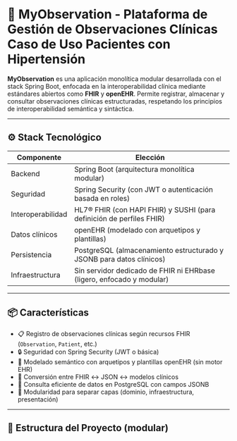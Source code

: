 # 🏥 MyObservation - Plataforma de Gestión de Observaciones Clínicas Caso de Uso Pacientes con Hipertensión

**MyObservation** es una aplicación monolítica modular desarrollada con el stack Spring Boot, enfocada en la interoperabilidad clínica mediante estándares abiertos como **FHIR** y **openEHR**. Permite registrar, almacenar y consultar observaciones clínicas estructuradas, respetando los principios de interoperabilidad semántica y sintáctica.

---

## ⚙️ Stack Tecnológico

| Componente          | Elección                                                                 |
|---------------------|--------------------------------------------------------------------------|
| Backend             | Spring Boot (arquitectura monolítica modular)                           |
| Seguridad           | Spring Security (con JWT o autenticación basada en roles)               |
| Interoperabilidad   | HL7® FHIR (con HAPI FHIR) y SUSHI (para definición de perfiles FHIR)     |
| Datos clínicos      | openEHR (modelado con arquetipos y plantillas)                          |
| Persistencia        | PostgreSQL (almacenamiento estructurado y JSONB para datos clínicos)    |
| Infraestructura     | Sin servidor dedicado de FHIR ni EHRbase (ligero, enfocado y modular)   |

---

## 📦 Características

- 📋 Registro de observaciones clínicas según recursos FHIR (`Observation`, `Patient`, etc.)
- 🔒 Seguridad con Spring Security (JWT o básica)
- 🧠 Modelado semántico con arquetipos y plantillas openEHR (sin motor EHR)
- 🧬 Conversión entre FHIR ↔ JSON ↔ modelos clínicos
- 🔎 Consulta eficiente de datos en PostgreSQL con campos JSONB
- 🔧 Modularidad para separar capas (dominio, infraestructura, presentación)

---

## 📁 Estructura del Proyecto (modular)


